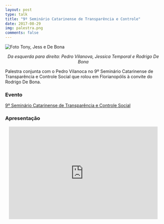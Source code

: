 ```yaml
---
layout: post
type: talk
title: "9º Seminário Catarinense de Transparência e Controle"
date: 2017-08-29
img: palestra.png
comments: false
---
```


![Foto Tony, Jess e De Bona](https://cdn-images-1.medium.com/max/1600/1*LjwvQHIFNA1tC-LLv_BpdA.jpeg)
<center><i>Da esquerda para direita: Pedro Vilanova, Jessica Temporal e Rodrigo De Bona</i></center>

Palestra conjunta com o Pedro Vilanoca no 9º Seminário Catarinense de Transparência e Controle Social que rolou em Florianopólis à convite do Rodrigo De Bona.

### Evento
[9º Seminário Catarinense de Transparência e Controle Social](http://florianopolis.osbrasil.org.br/2017/08/16/9o-seminario-catarinense-de-transparencia-e-controle-social/)

### Apresentação
<center>
<iframe src="https://docs.google.com/presentation/d/e/2PACX-1vSm625kFOyi5ITeXpNwOEQcThBO6a_xrTZgXbk6oSNdkH30qqho_GG_oSKpoF9YaR19PWVY1QcF0968/embed?start=false&loop=false&delayms=3000" frameborder="0" width="480" height="299" allowfullscreen="true" mozallowfullscreen="true" webkitallowfullscreen="true"></iframe>
